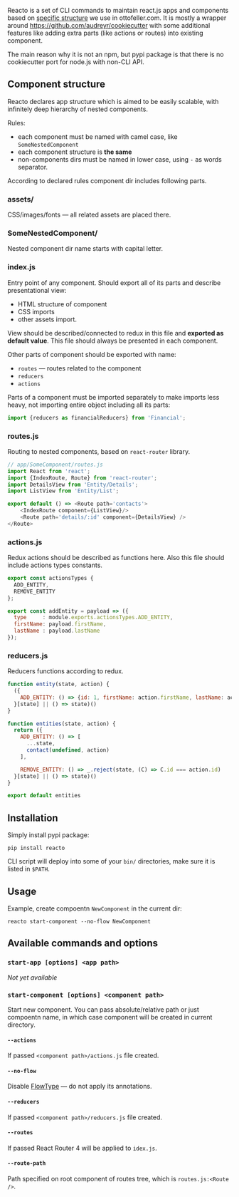 Reacto is a set of CLI commands to maintain react.js apps and components based on [specific structure](#component-structure) we use in ottofeller.com. It is mostly a wrapper around https://github.com/audreyr/cookiecutter with some additional features like adding extra parts (like actions or routes) into existing component.

The main reason why it is not an npm, but pypi package is that there is no cookiecutter port for node.js with non-CLI API.

## Component structure
Reacto declares app structure which is aimed to be easily scalable, with infinitely deep hierarchy of nested components.

Rules:
* each component must be named with camel case, like `SomeNestedComponent`
* each component structure is **the same**
* non-components dirs must be named in lower case, using `-` as words separator.

According to declared rules component dir includes following parts.

### assets/
CSS/images/fonts — all related assets are placed there.

### SomeNestedComponent/
Nested component dir name starts with capital letter.

### index.js
Entry point of any component. Should export all of its parts and describe presentational view:
* HTML structure of component
* CSS imports
* other assets import.

View should be described/connected to redux in this file and **exported as default value**. This file should always be presented in each component.

Other parts of component should be exported with name:
* `routes` — routes related to the component
* `reducers`
* `actions`

Parts of a component must be imported separately to make imports less heavy, not importing entire object including all its parts:

```javascript
import {reducers as financialReducers} from 'Financial';
```

### routes.js
Routing to nested components, based on `react-router` library.

```javascript
// app/SomeComponent/routes.js
import React from 'react';
import {IndexRoute, Route} from 'react-router';
import DetailsView from 'Entity/Details';
import ListView from 'Entity/List';

export default () => <Route path='contacts'>
	<IndexRoute component={ListView}/>
	<Route path='details/:id' component={DetailsView} />
</Route>
```

### actions.js
Redux actions should be described as functions here. Also this file should include actions types constants.

```javascript
export const actionsTypes {
  ADD_ENTITY,
  REMOVE_ENTITY
};

export const addEntity = payload => ({
  type     : module.exports.actionsTypes.ADD_ENTITY,
  firstName: payload.firstName,
  lastName : payload.lastName
});
```

### reducers.js
Reducers functions according to redux.

```javascript
function entity(state, action) {
  ({
    ADD_ENTITY: () => {id: 1, firstName: action.firstName, lastName: action.lastName}
  }[state] || () => state)()
}

function entities(state, action) {
  return ({
    ADD_ENTITY: () => [
      ...state,
      contact(undefined, action)
    ],

    REMOVE_ENTITY: () => _.reject(state, (C) => C.id === action.id)
  }[state] || () => state)()
}

export default entities
```

## Installation
Simply install pypi package:
```shell
pip install reacto
```

CLI script will deploy into some of your `bin/` directories, make sure it is listed in `$PATH`.

## Usage
Example, create compoentn `NewComponent` in the current dir:

```shell
reacto start-component --no-flow NewComponent
```

## Available commands and options

### `start-app [options] <app path>`
*Not yet available*

### `start-component [options] <component path>`
Start new component. You can pass absolute/relative path or just compoentn name, in which case component will be created in current directory.

#### `--actions`
If passed `<component path>/actions.js` file created.

#### `--no-flow`
Disable [FlowType](https://flowtype.org/) — do not apply its annotations.

#### `--reducers`
If passed `<component path>/reducers.js` file created.

#### `--routes`
If passed React Router 4 will be applied to `idex.js`.

#### `--route-path`
Path specified on root component of routes tree, which is `routes.js:<Route />`.
